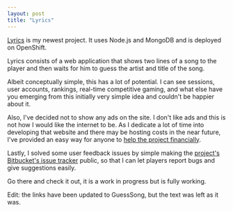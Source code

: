 ```yaml
---
layout: post
title: "Lyrics"
---
```


[Lyrics](http://www.guesssong.com/) is my newest project. It uses
Node.js and MongoDB and is deployed on OpenShift.

Lyrics consists of a web application that shows two lines of a song to the 
player and then waits for him to guess the artist and title of the song.

Albeit conceptually simple, this has a lot of potential. I can see sessions, 
user accounts, rankings, real-time competitive gaming, and what else have you
emerging from this initially very simple idea and couldn't be happier about it.

Also, I've decided not to show any ads on the site. I don't like ads and this 
is not how I would like the internet to be. As I dedicate a lot of time into
developing that website and there may be hosting costs in the near future, I've
provided an easy way for anyone to
[help the project financially](https://www.paypal.com/cgi-bin/webscr?cmd=_s-xclick&hosted_button_id=EUFZCHLNZU2ZU).

Lastly, I solved some user feedback issues by simple making the [project's
Bitbucket's issue
tracker](https://bitbucket.org/mafagafogigante/guesssong/issues/new) public, so
that I can let players report bugs and give suggestions easily.

Go there and check it out, it is a work in progress but is fully working.

Edit: the links have been updated to GuessSong, but the text was left as it
was.
